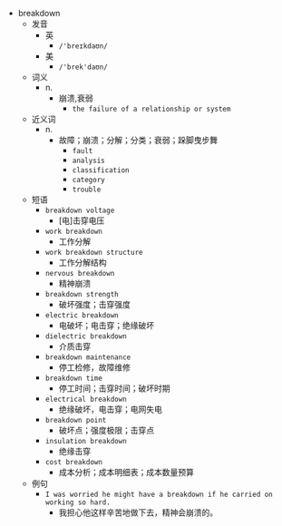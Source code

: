 - breakdown
  - 发音
    - 英
      - `/'breɪkdaʊn/`
    - 美
      - `/'brek'daʊn/`
  - 词义
    - n.
      - 崩溃,衰弱
        - `the failure of a relationship or system`
  - 近义词
    - n.
      - 故障；崩溃；分解；分类；衰弱；跺脚曳步舞
        - `fault`
        - `analysis`
        - `classification`
        - `category`
        - `trouble`
  - 短语
    - `breakdown voltage`
      - [电]击穿电压 
    - `work breakdown`
      - 工作分解 
    - `work breakdown structure`
      - 工作分解结构 
    - `nervous breakdown`
      - 精神崩溃 
    - `breakdown strength`
      - 破坏强度；击穿强度 
    - `electric breakdown`
      - 电破坏；电击穿；绝缘破坏 
    - `dielectric breakdown`
      - 介质击穿 
    - `breakdown maintenance`
      - 停工检修，故障维修 
    - `breakdown time`
      - 停工时间；击穿时间；破坏时期 
    - `electrical breakdown`
      - 绝缘破坏，电击穿；电网失电 
    - `breakdown point`
      - 破坏点；强度极限；击穿点 
    - `insulation breakdown`
      - 绝缘击穿 
    - `cost breakdown`
      - 成本分析；成本明细表；成本数量预算 
  - 例句
    - `I was worried he might have a breakdown if he carried on working so hard.`
      - 我担心他这样辛苦地做下去，精神会崩溃的。

